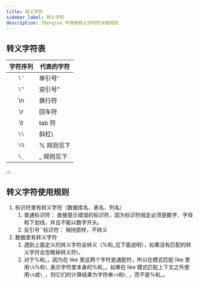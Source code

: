 ```yaml
---
title: 转义字符
sidebar_label: 转义字符
description: TDengine 中使用转义字符的详细规则
---
```


## 转义字符表

| 字符序列 | **代表的字符** |
| :------: | -------------- |
|   `\'`   | 单引号'        |
|   `\"`   | 双引号"        |
|    \n    | 换行符         |
|    \r    | 回车符         |
|    \t    | tab 符         |
|   `\\`   | 斜杠\          |
|   `\%`   | % 规则见下     |
|   `\_`   | \_ 规则见下    |

:::

## 转义字符使用规则

1. 标识符里有转义字符（数据库名、表名、列名）
   1. 普通标识符： 直接提示错误的标识符，因为标识符规定必须是数字、字母和下划线，并且不能以数字开头。
   2. 反引号``标识符： 保持原样，不转义
2. 数据里有转义字符
   1. 遇到上面定义的转义字符会转义（%和\_见下面说明），如果没有匹配的转义字符会忽略掉转义符\。
   2. 对于%和\_，因为在 like 里这两个字符是通配符，所以在模式匹配 like 里用`\%`%和`\_`表示字符里本身的%和\_，如果在 like 模式匹配上下文之外使用`\%`或`\_`，则它们的计算结果为字符串`\%`和`\_`，而不是%和\_。
